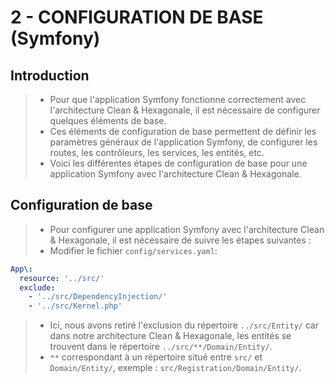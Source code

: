 # 2 - CONFIGURATION DE BASE (Symfony)

## Introduction
> - Pour que l'application Symfony fonctionne correctement avec l'architecture Clean & Hexagonale, il est nécessaire de configurer quelques éléments de base.
> - Ces éléments de configuration de base permettent de définir les paramètres généraux de l'application Symfony, de configurer les routes, les contrôleurs, les services, les entités, etc.
> - Voici les différentes étapes de configuration de base pour une application Symfony avec l'architecture Clean & Hexagonale.

## Configuration de base
> - Pour configurer une application Symfony avec l'architecture Clean & Hexagonale, il est nécessaire de suivre les étapes suivantes :
> - Modifier le fichier `config/services.yaml`:
```yaml
App\:
  resource: '../src/'
  exclude:
    - '../src/DependencyInjection/'
    - '../src/Kernel.php'
```
> - Ici, nous avons retiré l'exclusion du répertoire `../src/Entity/` car dans notre architecture Clean & Hexagonale, les entités se trouvent dans le répertoire `../src/**/Domain/Entity/`.
> - `**` correspondant à un répertoire situé entre `src/` et `Domain/Entity/`, exemple : `src/Registration/Domain/Entity/`.